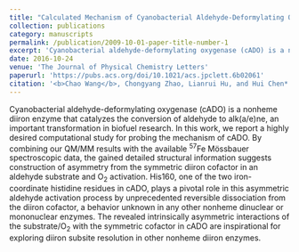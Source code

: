 ```yaml
---
title: "Calculated Mechanism of Cyanobacterial Aldehyde-Deformylating Oxygenase: Asymmetric Aldehyde Activation by a Symmetric Diiron Cofactor"
collection: publications
category: manuscripts
permalink: /publication/2009-10-01-paper-title-number-1
excerpt: 'Cyanobacterial aldehyde-deformylating oxygenase (cADO) is a nonheme diiron enzyme that catalyzes the conversion of aldehyde to alk(a/e)ne, an important transformation in biofuel research. In this work, we report a highly desired computational study for probing the mechanism of cADO. By combining our QM/MM results with the available <sup>57</sup>Fe Mössbauer spectroscopic data, the gained detailed structural information suggests construction of asymmetry from the symmetric diiron cofactor in an aldehyde substrate and O<sub>2</sub> activation. His160, one of the two iron-coordinate histidine residues in cADO, plays a pivotal role in this asymmetric aldehyde activation process by unprecedented reversible dissociation from the diiron cofactor, a behavior unknown in any other nonheme dinuclear or mononuclear enzymes. The revealed intrinsically asymmetric interactions of the substrate/O<sub>2</sub> with the symmetric cofactor in cADO are inspirational for exploring diiron subsite resolution in other nonheme diiron enzymes.'
date: 2016-10-24
venue: 'The Journal of Physical Chemistry Letters'
paperurl: 'https://pubs.acs.org/doi/10.1021/acs.jpclett.6b02061'
citation: '<b>Chao Wang</b>, Chongyang Zhao, Lianrui Hu, and Hui Chen*. &quot;Calculated Mechanism of Cyanobacterial Aldehyde-Deformylating Oxygenase: Asymmetric Aldehyde Activation by a Symmetric Diiron Cofactor&quot; <i>J. Phys. Chem. Lett.</i> <b>2016<b>, 7(21), 4427-4432'
---
```

Cyanobacterial aldehyde-deformylating oxygenase (cADO) is a nonheme diiron enzyme that catalyzes the conversion of aldehyde to alk(a/e)ne, an important transformation in biofuel research. In this work, we report a highly desired computational study for probing the mechanism of cADO. By combining our QM/MM results with the available <sup>57</sup>Fe Mössbauer spectroscopic data, the gained detailed structural information suggests construction of asymmetry from the symmetric diiron cofactor in an aldehyde substrate and O<sub>2</sub> activation. His160, one of the two iron-coordinate histidine residues in cADO, plays a pivotal role in this asymmetric aldehyde activation process by unprecedented reversible dissociation from the diiron cofactor, a behavior unknown in any other nonheme dinuclear or mononuclear enzymes. The revealed intrinsically asymmetric interactions of the substrate/O<sub>2</sub> with the symmetric cofactor in cADO are inspirational for exploring diiron subsite resolution in other nonheme diiron enzymes.
